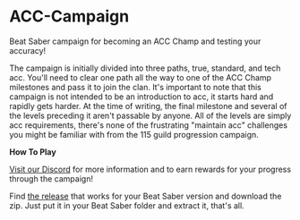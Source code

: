 # ACC-Campaign
Beat Saber campaign for becoming an ACC Champ and testing your accuracy!

The campaign is initially divided into three paths, true, standard, and tech acc. You'll need to clear one path all the way to one of the ACC Champ milestones and pass it to join the clan. It's important to note that this campaign is not intended to be an introduction to acc, it starts hard and rapidly gets harder. At the time of writing, the final milestone and several of the levels preceding it aren't passable by anyone. All of the levels are simply acc requirements, there's none of the frustrating "maintain acc" challenges you might be familiar with from the 115 guild progression campaign.

**How To Play**

[Visit our Discord](https://discord.gg/zd8W4rr) for more information and to earn rewards for your progress through the campaign!

Find [the release](https://github.com/accsaber/ACC-Campaign/releases) that works for your Beat Saber version and download the zip. Just put it in your Beat Saber folder and extract it, that's all.

